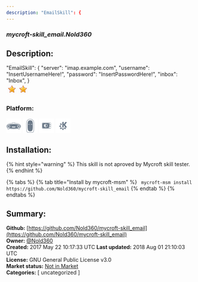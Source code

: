 ```yaml
---
description: "EmailSkill": {
---
```


### _mycroft-skill_email.Nold360_  
## Description:  
"EmailSkill": {
"server": "imap.example.com",
"username": "InsertUsernameHere!",
"password": "InsertPasswordHere!",
"inbox": "Inbox",
}  
![](../.gitbook/assets/star.png)![](../.gitbook/assets/star.png)  
  
### Platform:  
 ![Mark I](../.gitbook/assets/mark-1-icon.png)  ![Mark II](../.gitbook/assets/mark-2-icon.png)  ![Picroft](../.gitbook/assets/picroft-icon.png)  ![plasmoid](../.gitbook/assets/kde.png)   
## Installation:  
{% hint style="warning" %}
This skill is not aproved by Mycroft skill tester.
{% endhint %}
    
{% tabs %}
{% tab title="Install by mycroft-msm" %}
``` mycroft-msm install https://github.com/Nold360/mycroft-skill_email```
{% endtab %}
  {% endtabs %}
    
## Summary:  
**Github:** [https://github.com/Nold360/mycroft-skill_email](https://github.com/Nold360/mycroft-skill_email)  
**Owner:** [@Nold360](https://github.com/Nold360)  
**Created:** 2017 May 22 10:17:33 UTC  **Last updated:** 2018 Aug 01 21:10:03 UTC  
**License:** GNU General Public License v3.0  
**Market status:** [Not in Market](https://market.mycroft.ai/skill/)  
**Categories:** [ uncategorized ]   
